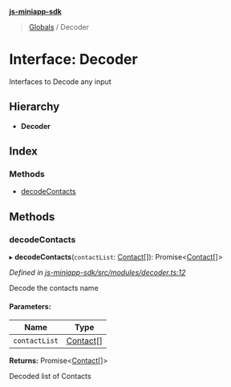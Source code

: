 **[js-miniapp-sdk](../README.md)**

> [Globals](../README.md) / Decoder

# Interface: Decoder

Interfaces to Decode any input

## Hierarchy

* **Decoder**

## Index

### Methods

* [decodeContacts](decoder.md#decodecontacts)

## Methods

### decodeContacts

▸ **decodeContacts**(`contactList`: [Contact](contact.md)[]): Promise\<[Contact](contact.md)[]>

*Defined in [js-miniapp-sdk/src/modules/decoder.ts:12](https://github.com/rakutentech/js-miniapp/blob/cac19e7/js-miniapp-sdk/src/modules/decoder.ts#L12)*

Decode the contacts name

#### Parameters:

Name | Type |
------ | ------ |
`contactList` | [Contact](contact.md)[] |

**Returns:** Promise\<[Contact](contact.md)[]>

Decoded list of Contacts

